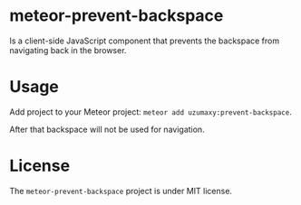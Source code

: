 meteor-prevent-backspace
========================

Is a client-side JavaScript component that prevents the backspace from navigating back in the browser.


Usage
=====

Add project to your Meteor project: `meteor add uzumaxy:prevent-backspace`.

After that backspace will not be used for navigation.


License
=======

The `meteor-prevent-backspace` project is under MIT license.
